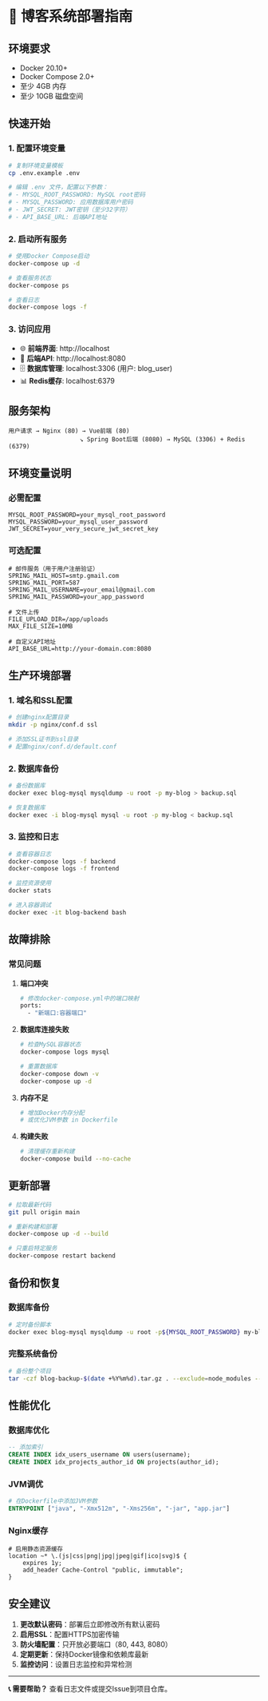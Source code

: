 # 🚀 博客系统部署指南

## 环境要求

- Docker 20.10+
- Docker Compose 2.0+
- 至少 4GB 内存
- 至少 10GB 磁盘空间

## 快速开始

### 1. 配置环境变量

```bash
# 复制环境变量模板
cp .env.example .env

# 编辑 .env 文件，配置以下参数：
# - MYSQL_ROOT_PASSWORD: MySQL root密码
# - MYSQL_PASSWORD: 应用数据库用户密码  
# - JWT_SECRET: JWT密钥（至少32字符）
# - API_BASE_URL: 后端API地址
```

### 2. 启动所有服务

```bash
# 使用Docker Compose启动
docker-compose up -d

# 查看服务状态
docker-compose ps

# 查看日志
docker-compose logs -f
```

### 3. 访问应用

- 🌐 **前端界面**: http://localhost
- 🔧 **后端API**: http://localhost:8080
- 🗄️ **数据库管理**: localhost:3306 (用户: blog_user)
- 📊 **Redis缓存**: localhost:6379

## 服务架构

```
用户请求 → Nginx (80) → Vue前端 (80)
                    ↘ Spring Boot后端 (8080) → MySQL (3306) + Redis (6379)
```

## 环境变量说明

### 必需配置
```env
MYSQL_ROOT_PASSWORD=your_mysql_root_password
MYSQL_PASSWORD=your_mysql_user_password  
JWT_SECRET=your_very_secure_jwt_secret_key
```

### 可选配置
```env
# 邮件服务（用于用户注册验证）
SPRING_MAIL_HOST=smtp.gmail.com
SPRING_MAIL_PORT=587
SPRING_MAIL_USERNAME=your_email@gmail.com
SPRING_MAIL_PASSWORD=your_app_password

# 文件上传
FILE_UPLOAD_DIR=/app/uploads
MAX_FILE_SIZE=10MB

# 自定义API地址
API_BASE_URL=http://your-domain.com:8080
```

## 生产环境部署

### 1. 域名和SSL配置
```bash
# 创建nginx配置目录
mkdir -p nginx/conf.d ssl

# 添加SSL证书到ssl目录
# 配置nginx/conf.d/default.conf
```

### 2. 数据库备份
```bash
# 备份数据库
docker exec blog-mysql mysqldump -u root -p my-blog > backup.sql

# 恢复数据库
docker exec -i blog-mysql mysql -u root -p my-blog < backup.sql
```

### 3. 监控和日志
```bash
# 查看容器日志
docker-compose logs -f backend
docker-compose logs -f frontend

# 监控资源使用
docker stats

# 进入容器调试
docker exec -it blog-backend bash
```

## 故障排除

### 常见问题

1. **端口冲突**
   ```bash
   # 修改docker-compose.yml中的端口映射
   ports:
     - "新端口:容器端口"
   ```

2. **数据库连接失败**
   ```bash
   # 检查MySQL容器状态
   docker-compose logs mysql
   
   # 重置数据库
   docker-compose down -v
   docker-compose up -d
   ```

3. **内存不足**
   ```bash
   # 增加Docker内存分配
   # 或优化JVM参数 in Dockerfile
   ```

4. **构建失败**
   ```bash
   # 清理缓存重新构建
   docker-compose build --no-cache
   ```

## 更新部署

```bash
# 拉取最新代码
git pull origin main

# 重新构建和部署
docker-compose up -d --build

# 只重启特定服务
docker-compose restart backend
```

## 备份和恢复

### 数据库备份
```bash
# 定时备份脚本
docker exec blog-mysql mysqldump -u root -p${MYSQL_ROOT_PASSWORD} my-blog > backup-$(date +%Y%m%d).sql
```

### 完整系统备份
```bash
# 备份整个项目
tar -czf blog-backup-$(date +%Y%m%d).tar.gz . --exclude=node_modules --exclude=target
```

## 性能优化

### 数据库优化
```sql
-- 添加索引
CREATE INDEX idx_users_username ON users(username);
CREATE INDEX idx_projects_author_id ON projects(author_id);
```

### JVM调优
```dockerfile
# 在Dockerfile中添加JVM参数
ENTRYPOINT ["java", "-Xmx512m", "-Xms256m", "-jar", "app.jar"]
```

### Nginx缓存
```nginx
# 启用静态资源缓存
location ~* \.(js|css|png|jpg|jpeg|gif|ico|svg)$ {
    expires 1y;
    add_header Cache-Control "public, immutable";
}
```

## 安全建议

1. **更改默认密码**：部署后立即修改所有默认密码
2. **启用SSL**：配置HTTPS加密传输
3. **防火墙配置**：只开放必要端口（80, 443, 8080）
4. **定期更新**：保持Docker镜像和依赖库最新
5. **监控访问**：设置日志监控和异常检测

---

**📞 需要帮助？** 查看日志文件或提交Issue到项目仓库。